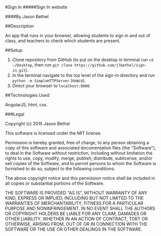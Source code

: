 #Sign In
#####Sign In website

####By Jason Bethel

##Description

An app that runs in your browser, allowing students to sign in and out of class, and teachers to check which students are present.

##Setup

1. Clone repository from GitHub (to put on the desktop in terminal run ```cd ~/Desktop```, then run ```git clone https://github.com/jlbethel/sign-in.git```).
2.  In the terminal navigate to the top level of the sign-in directory and run ```python -m SimpleHTTPServer``` (macs).
3. Direct your browser to ```localhost:8000```.

##Technologies Used

AngularJS, html, css.

###Legal

Copyright (c) 2015 Jason Bethel

This software is licensed under the MIT license.

Permission is hereby granted, free of charge, to any person obtaining a copy of this software and associated documentation files (the "Software"), to deal in the Software without restriction, including without limitation the rights to use, copy, modify, merge, publish, distribute, sublicense, and/or sell copies of the Software, and to permit persons to whom the Software is furnished to do so, subject to the following conditions:

The above copyright notice and this permission notice shall be included in all copies or substantial portions of the Software.

THE SOFTWARE IS PROVIDED "AS IS", WITHOUT WARRANTY OF ANY KIND, EXPRESS OR IMPLIED, INCLUDING BUT NOT LIMITED TO THE WARRANTIES OF MERCHANTABILITY, FITNESS FOR A PARTICULAR PURPOSE AND NONINFRINGEMENT. IN NO EVENT SHALL THE AUTHORS OR COPYRIGHT HOLDERS BE LIABLE FOR ANY CLAIM, DAMAGES OR OTHER LIABILITY, WHETHER IN AN ACTION OF CONTRACT, TORT OR OTHERWISE, ARISING FROM, OUT OF OR IN CONNECTION WITH THE SOFTWARE OR THE USE OR OTHER DEALINGS IN THE SOFTWARE.
